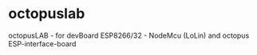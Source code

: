 # octopuslab
octopusLAB - for devBoard ESP8266/32 - NodeMcu (LoLin) and octopus ESP-interface-board 

